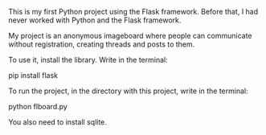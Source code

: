This is my first Python project using the Flask framework. Before that, I had never worked with Python and the Flask framework.

My project is an anonymous imageboard where people can communicate without registration, creating threads and posts to them. 

To use it, install the library. Write in the terminal:

pip install flask

To run the project, in the directory with this project, write in the terminal:

python flboard.py

You also need to install sqlite.
